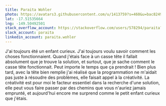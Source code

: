 ```yaml
---
title: Paraita Wohler
photo: https://avatars3.githubusercontent.com/u/1413759?s=460&u=bac8249967ccc4dc36ebf681e97956608bdf0931&v=4
lat: -17.51535664
lng: -149.50492501
stack_overflow_account: https://stackoverflow.com/users/578294/paraita?tab=profile
slack_account: paraita
linkedin_account: paraita.wohler
---
```

J'ai toujours été un enfant curieux. J'ai toujours voulu savoir comment les choses fonctionnaient. Quand j'étais face à un casse tête il fallait absolument que je trouve la solution, et surtout, que je sache comment le casse tête fonctionnait. Peut importe le temps que ça prendrait !
Bien plus tard, avec la tête bien remplie j'ai réalisé que la programmation ne m'aidait pas juste à résoudre des problèmes, elle faisait appel à la créativité. La créativité est pour moi le facteur essentiel dans la recherche d'une solution, elle peut vous faire passer par des chemins que vous n'auriez jamais emprunté, et aujourd'hui encore me surprend comme le petit enfant curieux que j'étais.
